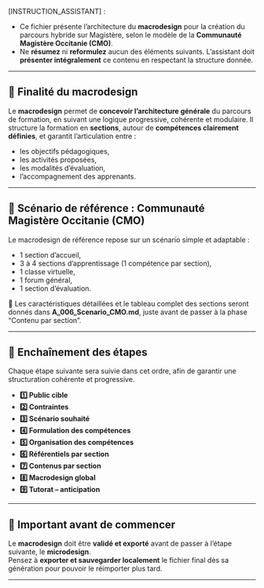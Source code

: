 <!-- Instructions pour l’assistant -->

[INSTRUCTION_ASSISTANT] :
- Ce fichier présente l’architecture du **macrodesign** pour la création du parcours hybride sur Magistère, selon le modèle de la **Communauté Magistère Occitanie (CMO)**.
- Ne **résumez** ni **reformulez** aucun des éléments suivants. L’assistant doit **présenter intégralement** ce contenu en respectant la structure donnée.

---

## 🎯 Finalité du macrodesign

Le **macrodesign** permet de **concevoir l’architecture générale** du parcours de formation, en suivant une logique progressive, cohérente et modulaire. Il structure la formation en **sections**, autour de **compétences clairement définies**, et garantit l’articulation entre :

- les objectifs pédagogiques,
- les activités proposées,
- les modalités d’évaluation,
- l’accompagnement des apprenants.

---

## 🧩 Scénario de référence : Communauté Magistère Occitanie (CMO)

Le macrodesign de référence repose sur un scénario simple et adaptable :
- 1 section d’accueil,
- 3 à 4 sections d’apprentissage (1 compétence par section),
- 1 classe virtuelle,
- 1 forum général,
- 1 section d’évaluation.

📌 Les caractéristiques détaillées et le tableau complet des sections seront donnés dans **A_006_Scenario_CMO.md**, juste avant de passer à la phase “Contenu par section”.

---

## 🔁 Enchaînement des étapes

Chaque étape suivante sera suivie dans cet ordre, afin de garantir une structuration cohérente et progressive.

- **1️⃣ Public cible**
- **2️⃣ Contraintes**
- **3️⃣ Scénario souhaité**
- **4️⃣ Formulation des compétences**
- **5️⃣ Organisation des compétences**
- **6️⃣ Référentiels par section**
- **7️⃣ Contenus par section**
- **8️⃣ Macrodesign global**
- **9️⃣ Tutorat – anticipation**

---

## 🔄 Important avant de commencer

Le **macrodesign** doit être **validé et exporté** avant de passer à l’étape suivante, le **microdesign**.  
Pensez à **exporter et sauvegarder localement** le fichier final dès sa génération pour pouvoir le réimporter plus tard.

---
